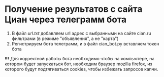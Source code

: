 # Получение результатов с сайта Циан через телеграмм бота

1. В файл *url.txt* добавляем url адрес с выбранными на сайте cian.ru фильтрами (в режиме "объявления", а не "карта")
2. Регистрируем бота телеграмм, и в файл cian_bot.py вставляем токен бота

**!!!** Для корректной работы бота необходимо чтобы на компьютере, на котором будет запускаться бот, необходим браузер mozilla firefox, из которого будут подтягиваться cookies, чтобы избежать запросов капчи.
